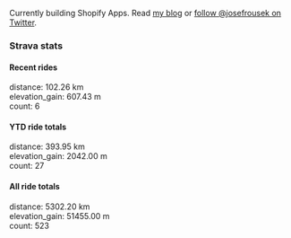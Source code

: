Currently building Shopify Apps. Read [my blog](https://blog.rousek.name/) or [follow @josefrousek on Twitter](https://twitter.com/josefrousek).

### Strava stats

<!-- strava_stats starts -->
#### Recent rides

distance: 102.26 km  
elevation_gain: 607.43 m  
count: 6


#### YTD ride totals

distance: 393.95 km  
elevation_gain: 2042.00 m  
count: 27


#### All ride totals

distance: 5302.20 km  
elevation_gain: 51455.00 m  
count: 523


<!-- strava_stats ends -->